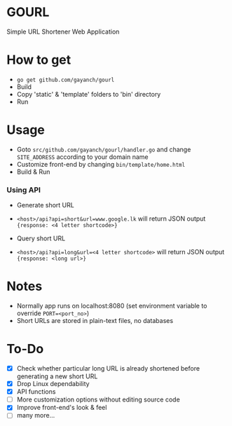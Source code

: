 # GOURL
 Simple URL Shortener Web Application

# How to get
* `go get github.com/gayanch/gourl`
* Build
* Copy 'static' & 'template' folders to 'bin' directory
* Run

# Usage
 * Goto `src/github.com/gayanch/gourl/handler.go` and change `SITE_ADDRESS` according to your domain name
 * Customize front-end by changing `bin/template/home.html`
 * Build & Run

### Using API
 * Generate short URL
  * `<host>/api?api=short&url=www.google.lk` will return JSON output `{response: <4 letter shortcode>}`

 * Query short URL
  * `<host>/api?api=long&url=<4 letter shortcode>` will return JSON output `{response: <long url>}`


# Notes
* Normally app runs on localhost:8080 (set environment variable to override `PORT=<port_no>`)
* Short URLs are stored in plain-text files, no databases

# To-Do
- [x] Check whether particular long URL is already shortened before generating a new short URL
- [x] Drop Linux dependability
- [x] API functions
- [ ] More customization options without editing source code
- [x] Improve front-end's look & feel
- [ ] many more...
